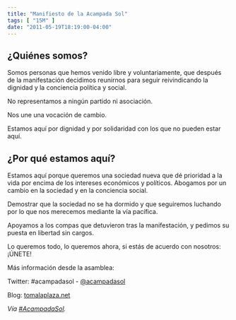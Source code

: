 ```yaml
---
title: "Manifiesto de la Acampada Sol"
tags: [ "15M" ]
date: "2011-05-19T18:19:00-04:00"
---
```


## ¿Quiénes somos?

Somos personas que hemos venido libre y voluntariamente, que después de la manifestación decidimos reunirnos para seguir reivindicando la dignidad y la conciencia política y social.

No representamos a ningún partido ni asociación.

Nos une una vocación de cambio.

Estamos aquí por dignidad y por solidaridad con los que no pueden estar aquí.

## ¿Por qué estamos aquí?

Estamos aquí porque queremos una sociedad nueva que dé prioridad a la vida por encima de los intereses económicos y políticos. Abogamos por un cambio en la sociedad y en la conciencia social.

Demostrar que la sociedad no se ha dormido y que seguiremos luchando por lo que nos merecemos mediante la vía pacífica.

Apoyamos a los compas que detuvieron tras la manifestación, y pedimos su puesta en libertad sin cargos.

Lo queremos todo, lo queremos ahora, si estás de acuerdo con nosotros: ¡ÚNETE!

Más información desde la asamblea:

Twitter: #acampadasol - [@acampadasol](https://twitter.com/acampadasol)

Blog: [tomalaplaza.net](https://madrid.tomalaplaza.net/)

*Vía <a href="https://madrid.tomalaplaza.net/manifiesto-2/">#AcampadaSol</a>.*
